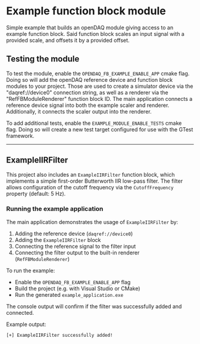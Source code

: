 # Example function block module

Simple example that builds an openDAQ module giving access to an example function block. Said function block scales an input signal with a provided scale, and offsets it by a provided offset.

## Testing the module

To test the module, enable the `OPENDAQ_FB_EXAMPLE_ENABLE_APP` cmake flag. Doing so will add the openDAQ reference device and function block modules to your project. Those are used to create a simulator device via the "daqref://device0" connection string, as well as a renderer via the "RefFBModuleRenderer" function block ID. The main application connects a reference device signal into both the example scaler and renderer. Additionally, it connects the scaler output into the renderer.

To add additional tests, enable the `EXAMPLE_MODULE_ENABLE_TESTS` cmake flag. Doing so will create a new test target configured for use with the GTest framework.

---

## ExampleIIRFilter

This project also includes an `ExampleIIRFilter` function block, which implements a simple first-order Butterworth IIR low-pass filter. The filter allows configuration of the cutoff frequency via the `CutoffFrequency` property (default: 5 Hz).

### Running the example application

The main application demonstrates the usage of `ExampleIIRFilter` by:

1. Adding the reference device (`daqref://device0`)
2. Adding the `ExampleIIRFilter` block
3. Connecting the reference signal to the filter input
4. Connecting the filter output to the built-in renderer (`RefFBModuleRenderer`)

To run the example:

- Enable the `OPENDAQ_FB_EXAMPLE_ENABLE_APP` flag
- Build the project (e.g. with Visual Studio or CMake)
- Run the generated `example_application.exe`

The console output will confirm if the filter was successfully added and connected.

Example output:
```text
[+] ExampleIIRFilter successfully added!

